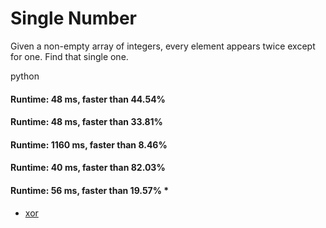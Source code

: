 # Single Number

Given a non-empty array of integers, every element appears twice except for one. Find that single one.

python

#### Runtime: 48 ms, faster than 44.54%
#### Runtime: 48 ms, faster than 33.81%
#### Runtime: 1160 ms, faster than 8.46%
#### Runtime: 40 ms, faster than 82.03%
#### Runtime: 56 ms, faster than 19.57% *


* [xor](https://leetcode.com/problems/single-number/discuss/212520/XOR-Python)

